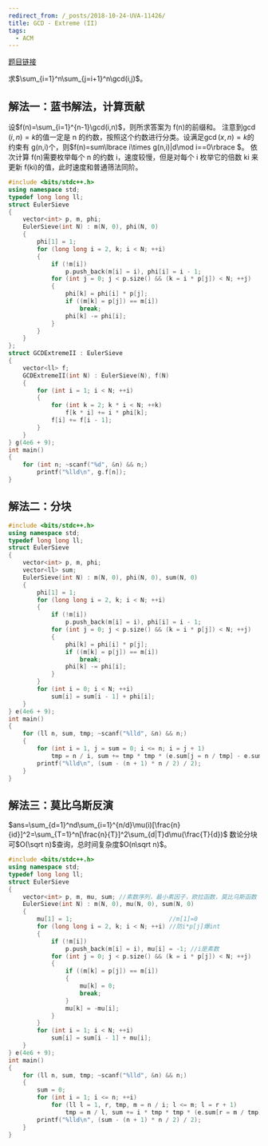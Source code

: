 ```yaml
---
redirect_from: /_posts/2018-10-24-UVA-11426/
title: GCD - Extreme (II)
tags:
  - ACM
---
```


[题目链接](https://vjudge.net/problem/UVA-11426)

求$\sum_{i=1}^n\sum_{j=i+1}^n\gcd(i,j)$。

## 解法一：蓝书解法，计算贡献

设$f(n)=\sum_{i=1}^{n-1}\gcd(i,n)$，则所求答案为 f(n)的前缀和。
注意到$\gcd(i,n)=k$的值一定是 n 的约数，按照这个约数进行分类。设满足$\gcd(x,n)=k$的约束有 g(n,i)个，则$f(n)=sum\lbrace i\times g(n,i)|d\mod i==0\rbrace $。
依次计算 f(n)需要枚举每个 n 的约数 i，速度较慢，但是对每个 i 枚举它的倍数 ki 来更新 f(ki)的值，此时速度和普通筛法同阶。

```cpp
#include <bits/stdc++.h>
using namespace std;
typedef long long ll;
struct EulerSieve
{
	vector<int> p, m, phi;
	EulerSieve(int N) : m(N, 0), phi(N, 0)
	{
		phi[1] = 1;
		for (long long i = 2, k; i < N; ++i)
		{
			if (!m[i])
				p.push_back(m[i] = i), phi[i] = i - 1;
			for (int j = 0; j < p.size() && (k = i * p[j]) < N; ++j)
			{
				phi[k] = phi[i] * p[j];
				if ((m[k] = p[j]) == m[i])
					break;
				phi[k] -= phi[i];
			}
		}
	}
};
struct GCDExtremeII : EulerSieve
{
	vector<ll> f;
	GCDExtremeII(int N) : EulerSieve(N), f(N)
	{
		for (int i = 1; i < N; ++i)
		{
			for (int k = 2; k * i < N; ++k)
				f[k * i] += i * phi[k];
			f[i] += f[i - 1];
		}
	}
} g(4e6 + 9);
int main()
{
	for (int n; ~scanf("%d", &n) && n;)
		printf("%lld\n", g.f[n]);
}
```

## 解法二：分块

```cpp
#include <bits/stdc++.h>
using namespace std;
typedef long long ll;
struct EulerSieve
{
	vector<int> p, m, phi;
	vector<ll> sum;
	EulerSieve(int N) : m(N, 0), phi(N, 0), sum(N, 0)
	{
		phi[1] = 1;
		for (long long i = 2, k; i < N; ++i)
		{
			if (!m[i])
				p.push_back(m[i] = i), phi[i] = i - 1;
			for (int j = 0; j < p.size() && (k = i * p[j]) < N; ++j)
			{
				phi[k] = phi[i] * p[j];
				if ((m[k] = p[j]) == m[i])
					break;
				phi[k] -= phi[i];
			}
		}
		for (int i = 0; i < N; ++i)
			sum[i] = sum[i - 1] + phi[i];
	}
} e(4e6 + 9);
int main()
{
	for (ll n, sum, tmp; ~scanf("%lld", &n) && n;)
	{
		for (int i = 1, j = sum = 0; i <= n; i = j + 1)
			tmp = n / i, sum += tmp * tmp * (e.sum[j = n / tmp] - e.sum[i - 1]);
		printf("%lld\n", (sum - (n + 1) * n / 2) / 2);
	}
}
```

## 解法三：莫比乌斯反演

$ans=\sum_{d=1}^nd\sum_{i=1}^{n/d}\mu(i)[\frac{n}{id}]^2=\sum_{T=1}^n[\frac{n}{T}]^2\sum_{d|T}d\mu(\frac{T}{d})$
数论分块可$O(\sqrt n)$查询，总时间复杂度$O(n\sqrt n)$。

```cpp
#include <bits/stdc++.h>
using namespace std;
typedef long long ll;
struct EulerSieve
{
	vector<int> p, m, mu, sum; //素数序列，最小素因子，欧拉函数，莫比乌斯函数
	EulerSieve(int N) : m(N, 0), mu(N, 0), sum(N, 0)
	{
		mu[1] = 1;							 //m[1]=0
		for (long long i = 2, k; i < N; ++i) //防i*p[j]爆int
		{
			if (!m[i])
				p.push_back(m[i] = i), mu[i] = -1; //i是素数
			for (int j = 0; j < p.size() && (k = i * p[j]) < N; ++j)
			{
				if ((m[k] = p[j]) == m[i])
				{
					mu[k] = 0;
					break;
				}
				mu[k] = -mu[i];
			}
		}
		for (int i = 1; i < N; ++i)
			sum[i] = sum[i - 1] + mu[i];
	}
} e(4e6 + 9);
int main()
{
	for (ll n, sum, tmp; ~scanf("%lld", &n) && n;)
	{
		sum = 0;
		for (int i = 1; i <= n; ++i)
			for (ll l = 1, r, tmp, m = n / i; l <= m; l = r + 1)
				tmp = m / l, sum += i * tmp * tmp * (e.sum[r = m / tmp] - e.sum[l - 1]);
		printf("%lld\n", (sum - (n + 1) * n / 2) / 2);
	}
}
```
